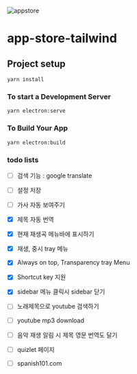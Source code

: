 ![appstore](https://user-images.githubusercontent.com/4316355/48569610-354ed300-e8d0-11e8-8fde-e1d5631528dd.png)

# app-store-tailwind

## Project setup
```
yarn install
```

### To start a Development Server
```
yarn electron:serve
```

### To Build Your App
```
yarn electron:build
```

### todo lists

- [ ] 검색 기능 : google translate
- [ ] 설정 저장
- [ ] 가사 자동 보여주기
- [x] 제목 자동 번역
- [x] 현재 재생곡 메뉴바에 표시하기
- [x] 재생, 중시 tray 메뉴
- [x] Always on top, Transparency tray Menu
- [x] Shortcut key 지원
- [x] sidebar 메뉴 클릭시 sidebar 닫기
- [ ] 노래제목으로 youtube 검색하기
- [ ] youtube mp3 download
- [ ] 음악 재생 알림 시 제목 영문 번역도 달기
- [ ] quizlet 페이지
- [ ] spanish101.com


